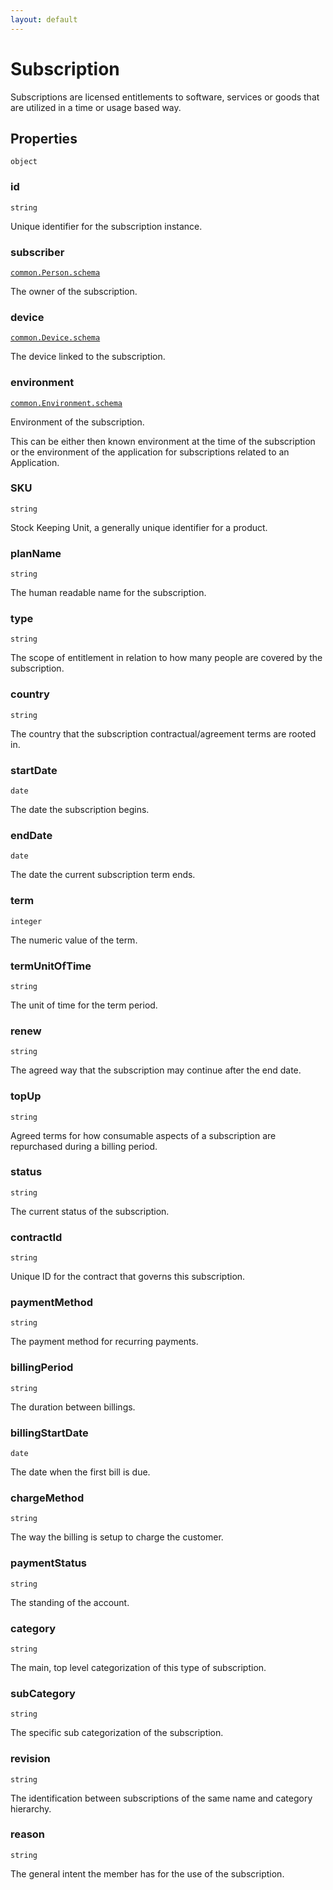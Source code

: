 ```yaml
---
layout: default
---
```


# Subscription

Subscriptions are licensed entitlements to software, services or goods that are utilized in a time or usage based way.
## Properties

`object`


###  id
`string` 

Unique identifier for the subscription instance.


###  subscriber
[`common.Person.schema`](../common/Person.schema.md) 

The owner of the subscription.


###  device
[`common.Device.schema`](../common/Device.schema.md) 

The device linked to the subscription.


###  environment
[`common.Environment.schema`](../common/Environment.schema.md) 

Environment of the subscription.

This can be either then known environment at the time of the subscription
or the environment of the application for subscriptions related to an
Application.



###  SKU
`string` 

Stock Keeping Unit, a generally unique identifier for a product.


###  planName
`string` 

The human readable name for the subscription.


###  type
`string` 

The scope of entitlement in relation to how many people are covered by the subscription.


###  country
`string` 

The country that the subscription contractual/agreement terms are rooted in.


###  startDate
`date` 

The date the subscription begins.


###  endDate
`date` 

The date the current subscription term ends.


###  term
`integer` 

The numeric value of the term.


###  termUnitOfTime
`string` 

The unit of time for the term period.


###  renew
`string` 

The agreed way that the subscription may continue after the end date.


###  topUp
`string` 

Agreed terms for how consumable aspects of a subscription are repurchased during a billing period.


###  status
`string` 

The current status of the subscription.


###  contractId
`string` 

Unique ID for the contract that governs this subscription.


###  paymentMethod
`string` 

The payment method for recurring payments.


###  billingPeriod
`string` 

The duration between billings.


###  billingStartDate
`date` 

The date when the first bill is due.


###  chargeMethod
`string` 

The way the billing is setup to charge the customer.


###  paymentStatus
`string` 

The standing of the account.


###  category
`string` 

The main, top level categorization of this type of subscription.


###  subCategory
`string` 

The specific sub categorization of the subscription.


###  revision
`string` 

The identification between subscriptions of the same name and category hierarchy.


###  reason
`string` 

The general intent the member has for the use of the subscription.



